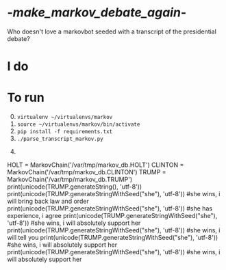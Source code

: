 # -_make_markov_debate_again_-
Who doesn't love a markovbot seeded with a transcript of the presidential debate?

# I do


# To run
0. `virtualenv ~/virtualenvs/markov`
1. `source ~/virtualenvs/markov/bin/activate`
1. `pip install -f requirements.txt`
2. `./parse_transcript_markov.py`
3. ```python
HOLT = MarkovChain('/var/tmp/markov_db.HOLT')
CLINTON = MarkovChain('/var/tmp/markov_db.CLINTON')
TRUMP = MarkovChain('/var/tmp/markov_db.TRUMP')
print(unicode(TRUMP.generateString(), 'utf-8'))
print(unicode(TRUMP.generateStringWithSeed("she"), 'utf-8'))
#she wins, i will bring back law and order
print(unicode(TRUMP.generateStringWithSeed("she"), 'utf-8'))
#she has experience, i agree
print(unicode(TRUMP.generateStringWithSeed("she"), 'utf-8'))
#she wins, i will absolutely support her
print(unicode(TRUMP.generateStringWithSeed("she"), 'utf-8'))
#she wins, i will tell you
print(unicode(TRUMP.generateStringWithSeed("she"), 'utf-8'))
#she wins, i will absolutely support her
print(unicode(TRUMP.generateStringWithSeed("she"), 'utf-8'))
#she wins, i will absolutely support her
```
